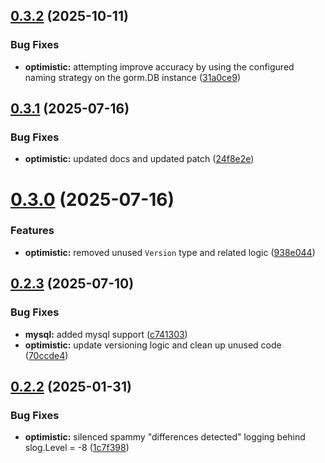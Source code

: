 ## [0.3.2](https://github.com/cmmoran/optimistic/compare/v0.3.1...v0.3.2) (2025-10-11)


### Bug Fixes

* **optimistic:** attempting improve accuracy by using the configured naming strategy on the gorm.DB instance ([31a0ce9](https://github.com/cmmoran/optimistic/commit/31a0ce9edb28b2e5b3c9f4405860d64fa9b638ee))



## [0.3.1](https://github.com/cmmoran/optimistic/compare/v0.3.0...v0.3.1) (2025-07-16)


### Bug Fixes

* **optimistic:** updated docs and updated patch ([24f8e2e](https://github.com/cmmoran/optimistic/commit/24f8e2ebd66dd6d198b87d44db77b1fb2adbc341))



# [0.3.0](https://github.com/cmmoran/optimistic/compare/v0.2.3...v0.3.0) (2025-07-16)


### Features

* **optimistic:** removed unused `Version` type and related logic ([938e044](https://github.com/cmmoran/optimistic/commit/938e044fbbbccaf897ea50f7dbb016354ed4c1f4))



## [0.2.3](https://github.com/cmmoran/optimistic/compare/v0.2.2...v0.2.3) (2025-07-10)


### Bug Fixes

* **mysql:** added mysql support ([c741303](https://github.com/cmmoran/optimistic/commit/c741303afe41af2a5b7a84f2e91094b4345a6c96))
* **optimistic:** update versioning logic and clean up unused code ([70ccde4](https://github.com/cmmoran/optimistic/commit/70ccde44d420824fa5b9f2b7c56d89e28d41f62e))



## [0.2.2](https://github.com/cmmoran/optimistic/compare/v0.2.1...v0.2.2) (2025-01-31)


### Bug Fixes

* **optimistic:** silenced spammy "differences detected" logging behind slog.Level = -8 ([1c7f398](https://github.com/cmmoran/optimistic/commit/1c7f398dc210d7629d615ec3a0f850dff074bae5))



